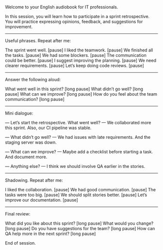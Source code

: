 Welcome to your English audiobook for IT professionals.

In this session, you will learn how to participate in a sprint retrospective. You will practice expressing opinions, feedback, and suggestions for improvement.


---

Useful phrases. Repeat after me:

The sprint went well. [pause]
I liked the teamwork. [pause]
We finished all the tasks. [pause]
We had some blockers. [pause]
The communication could be better. [pause]
I suggest improving the planning. [pause]
We need clearer requirements. [pause]
Let’s keep doing code reviews. [pause]


---

Answer the following aloud:

What went well in this sprint? [long pause]
What didn’t go well? [long pause]
What can we improve? [long pause]
How do you feel about the team communication? [long pause]


---

Mini dialogue:

— Let’s start the retrospective. What went well?
— We collaborated more this sprint. Also, our CI pipeline was stable.

— What didn’t go well?
— We had issues with late requirements. And the staging server was down.

— What can we improve?
— Maybe add a checklist before starting a task. And document more.

— Anything else?
— I think we should involve QA earlier in the stories.


---

Shadowing. Repeat after me:

I liked the collaboration. [pause]
We had good communication. [pause]
The tasks were too big. [pause]
We should split stories better. [pause]
Let’s improve our documentation. [pause]


---

Final review:

What did you like about this sprint? [long pause]
What would you change? [long pause]
Do you have suggestions for the team? [long pause]
How can QA help more in the next sprint? [long pause]

End of session.

